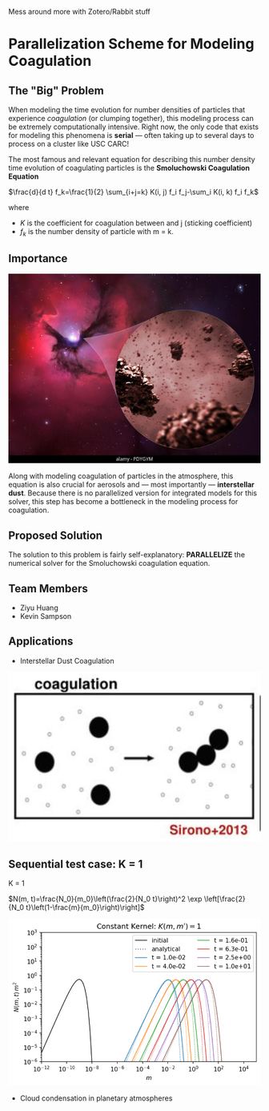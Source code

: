 Mess around more with Zotero/Rabbit stuff

# Parallelization Scheme for Modeling Coagulation

## The "Big" Problem

When modeling the time evolution for number densities of particles that experience *coagulation* (or clumping together), this modeling process can be extremely computationally intensive. Right now, the only code that exists for modeling this phenomena is **serial** — often taking up to several days to process on a cluster like USC CARC!

The most famous and relevant equation for describing this number density time evolution of coagulating particles is the **Smoluchowski Coagulation Equation**

$\frac{d}{d t} f_k=\frac{1}{2} \sum_{i+j=k} K(i, j) f_i f_j-\sum_i K(i, k) f_i f_k$

where

* $K$ is the coefficient for coagulation between  and j (sticking coefficient)
* $f_k$ is the number density of particle with m = k.

## Importance


![](https://github.com/DylanUSC/Parallel_Coagulation_Kernel/blob/main/Interstellar_dust.jpeg)


Along with modeling coagulation of particles in the atmosphere, this equation is also crucial for aerosols and — most importantly — **interstellar dust**. Because there is no parallelized version for integrated models for this solver, this step has become a bottleneck in the modeling process for coagulation.



## Proposed Solution 

The solution to this problem is fairly self-explanatory: **PARALLELIZE** the numerical solver for the Smoluchowski coagulation equation.

## Team Members

* Ziyu Huang
* Kevin Sampson

## Applications

* Interstellar Dust Coagulation


![](https://github.com/DylanUSC/Parallel_Coagulation_Kernel/blob/main/Coagulation_Figure.png)

## Sequential test case: K = 1

K = 1

$N(m, t)=\frac{N_0}{m_0}\left(\frac{2}{N_0 t}\right)^2 \exp \left[\frac{2}{N_0 t}\left(1-\frac{m}{m_0}\right)\right]$

![](https://github.com/DylanUSC/Parallel_Coagulation_Kernel/blob/main/K1_Dustpy.png)


* Cloud condensation in planetary atmospheres



